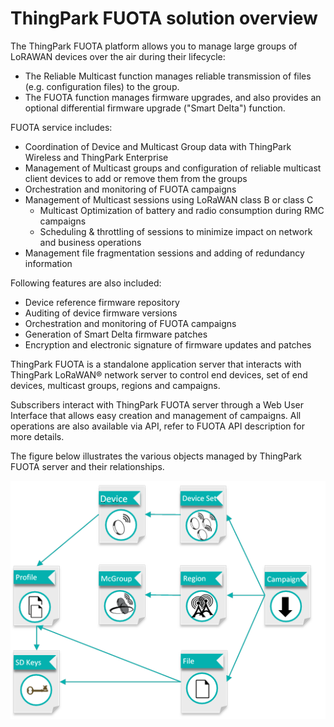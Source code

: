 # ThingPark FUOTA solution overview

The ThingPark FUOTA platform allows you to manage large groups of
LoRAWAN devices over the air during their lifecycle:

-   The Reliable Multicast function manages reliable transmission of
    files (e.g. configuration files) to the group.
-   The FUOTA function manages firmware upgrades, and also provides an
    optional differential firmware upgrade ("Smart Delta") function.

FUOTA service includes:

-   Coordination of Device and Multicast Group data with ThingPark
    Wireless and ThingPark Enterprise
-   Management of Multicast groups and configuration of
    reliable multicast client devices to add or remove them from the
    groups
-   Orchestration and monitoring of FUOTA campaigns
-   Management of Multicast sessions using LoRaWAN class B or
    class C
    -   Multicast Optimization of battery and radio consumption during
        RMC campaigns
    -   Scheduling & throttling of sessions to minimize impact on
        network and business operations
-   Management file fragmentation sessions and adding of redundancy
    information

Following features are also included:

- Device reference firmware repository
- Auditing of device firmware versions
- Orchestration and monitoring of FUOTA campaigns
- Generation of Smart Delta firmware patches
- Encryption and electronic signature of firmware updates and patches

ThingPark FUOTA is a standalone application server that interacts with
ThingPark LoRaWAN® network server to control end devices, set of end
devices, multicast groups, regions and campaigns.

Subscribers interact with ThingPark FUOTA server through a Web User
Interface that allows easy creation and management of campaigns. All
operations are also available via API, refer to FUOTA API description for more details.

The figure below illustrates the various objects managed by ThingPark
FUOTA server and their relationships.

![](./images/image006.png)
